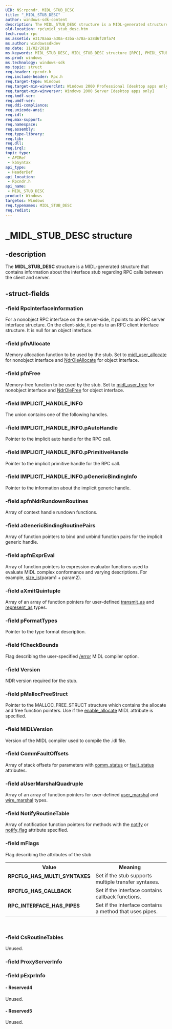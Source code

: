 ```yaml
---
UID: NS:rpcndr._MIDL_STUB_DESC
title: "_MIDL_STUB_DESC"
author: windows-sdk-content
description: The MIDL_STUB_DESC structure is a MIDL-generated structure that contains information about the interface stub regarding RPC calls between the client and server.
old-location: rpc\midl_stub_desc.htm
tech.root: rpc
ms.assetid: e3178aaa-a30a-43ba-a78a-a28d6f20fa74
ms.author: windowssdkdev
ms.date: 11/02/2018
ms.keywords: MIDL_STUB_DESC, MIDL_STUB_DESC structure [RPC], PMIDL_STUB_DESC, PMIDL_STUB_DESC structure pointer [RPC], RPCFLG_HAS_CALLBACK, RPCFLG_HAS_MULTI_SYNTAXES, RPC_INTERFACE_HAS_PIPES, _MIDL_STUB_DESC, rpc.midl_stub_desc, rpcndr/MIDL_STUB_DESC, rpcndr/PMIDL_STUB_DESC
ms.prod: windows
ms.technology: windows-sdk
ms.topic: struct
req.header: rpcndr.h
req.include-header: Rpc.h
req.target-type: Windows
req.target-min-winverclnt: Windows 2000 Professional [desktop apps only]
req.target-min-winversvr: Windows 2000 Server [desktop apps only]
req.kmdf-ver: 
req.umdf-ver: 
req.ddi-compliance: 
req.unicode-ansi: 
req.idl: 
req.max-support: 
req.namespace: 
req.assembly: 
req.type-library: 
req.lib: 
req.dll: 
req.irql: 
topic_type:
 - APIRef
 - kbSyntax
api_type:
 - HeaderDef
api_location:
 - Rpcndr.h
api_name:
 - MIDL_STUB_DESC
product: Windows
targetos: Windows
req.typenames: MIDL_STUB_DESC
req.redist: 
---
```


# _MIDL_STUB_DESC structure


## -description


The <b>MIDL_STUB_DESC</b> structure is a MIDL-generated structure that contains information about the interface stub regarding RPC calls between the client and server.


## -struct-fields




### -field RpcInterfaceInformation

For a nonobject RPC interface on the server-side, it points to an RPC server interface structure. On the client-side, it points to an RPC client interface structure. It is null for an object interface. 


### -field pfnAllocate

Memory allocation function to be used by the stub. Set to <a href="https://msdn.microsoft.com/">midl_user_allocate</a> for nonobject interface and <a href="https://msdn.microsoft.com/87bfc8ae-62e6-477f-98a7-caf907589b89"> NdrOleAllocate</a> for object interface.  


### -field pfnFree

Memory-free function to be used by the stub. Set to <a href="https://msdn.microsoft.com/b5d8f133-ddd9-4b92-8540-611a03835be0">midl_user_free</a> for nonobject interface and <a href="https://msdn.microsoft.com/c4289448-11bb-40d1-ae63-68521b901796"> NdrOleFree</a> for object interface.  


### -field IMPLICIT_HANDLE_INFO

The union contains one of the following handles.


### -field IMPLICIT_HANDLE_INFO.pAutoHandle

Pointer to the implicit auto handle for the RPC call.


### -field IMPLICIT_HANDLE_INFO.pPrimitiveHandle

Pointer to the implicit primitive handle for the RPC call.


### -field IMPLICIT_HANDLE_INFO.pGenericBindingInfo

Pointer to the information about the implicit generic handle.


### -field apfnNdrRundownRoutines

Array of context handle rundown functions.


### -field aGenericBindingRoutinePairs

Array of function pointers to bind and unbind function pairs for the implicit generic handle.


### -field apfnExprEval

Array of function pointers to expression evaluator functions used to evaluate MIDL complex conformance and varying descriptions. For example, <a href="https://msdn.microsoft.com/">size_is</a>(param1 + param2). 


### -field aXmitQuintuple

Array of an array of function pointers for user-defined <a href="https://msdn.microsoft.com/3dd1a242-03ec-49b4-ac96-87ef186e41d2">transmit_as</a> and <a href="https://msdn.microsoft.com/ae44d220-e8f3-47a3-8f5e-a2668ac75411">represent_as</a>  types.


### -field pFormatTypes

Pointer to the type format description.


### -field fCheckBounds

Flag describing the user-specified <a href="https://msdn.microsoft.com/abd3616a-2d2c-4a7d-bf3a-c84a43387894">/error</a> MIDL compiler option.


### -field Version

NDR version required for the stub.


### -field pMallocFreeStruct

Pointer to the MALLOC_FREE_STRUCT structure which contains the allocate and free function pointers. Use if the <a href="https://msdn.microsoft.com/3a232a82-f114-4d8c-8b71-cf8860c77db3">enable_allocate</a> MIDL attribute is specified.


### -field MIDLVersion

Version of the MIDL compiler used to compile the .idl file.


### -field CommFaultOffsets

Array of stack offsets for parameters with <a href="https://msdn.microsoft.com/">comm_status</a> or <a href="https://msdn.microsoft.com/9da7bd3d-cef0-4ad4-b2a4-3f8aa156e8e0">fault_status</a> attributes. 


### -field aUserMarshalQuadruple

Array of an array of function pointers for user-defined <a href="https://msdn.microsoft.com/a2407aa3-574d-4690-8cdf-cb1c01ca8c49">user_marshal</a> and <a href="https://msdn.microsoft.com/">wire_marshal</a>  types.


### -field NotifyRoutineTable

Array of notification function pointers for methods with the <a href="https://msdn.microsoft.com/">notify</a> or <a href="https://msdn.microsoft.com/a40b7114-d2e3-40c1-a0b1-599428188611">notify_flag</a> attribute specified.


### -field mFlags

Flag describing the attributes of the stub

<table>
<tr>
<th>Value</th>
<th>Meaning</th>
</tr>
<tr>
<td width="40%"><a id="RPCFLG_HAS_MULTI_SYNTAXES"></a><a id="rpcflg_has_multi_syntaxes"></a><dl>
<dt><b>RPCFLG_HAS_MULTI_SYNTAXES</b></dt>
</dl>
</td>
<td width="60%">
Set if the stub supports multiple transfer syntaxes.

</td>
</tr>
<tr>
<td width="40%"><a id="RPCFLG_HAS_CALLBACK"></a><a id="rpcflg_has_callback"></a><dl>
<dt><b>RPCFLG_HAS_CALLBACK</b></dt>
</dl>
</td>
<td width="60%">
Set if the interface contains callback  functions.

</td>
</tr>
<tr>
<td width="40%"><a id="RPC_INTERFACE_HAS_PIPES"></a><a id="rpc_interface_has_pipes"></a><dl>
<dt><b>RPC_INTERFACE_HAS_PIPES</b></dt>
</dl>
</td>
<td width="60%">
Set if the interface contains a method that uses pipes.

</td>
</tr>
</table>
 


### -field CsRoutineTables

Unused.


### -field ProxyServerInfo

 


### -field pExprInfo

 




#### - Reserved4

Unused.


#### - Reserved5

Unused.

